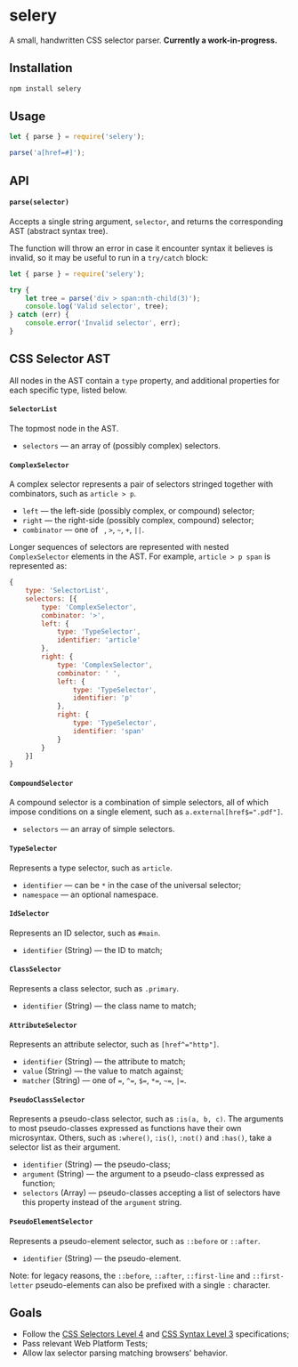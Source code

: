 # selery

A small, handwritten CSS selector parser. **Currently a work-in-progress.**

## Installation

```bash
npm install selery
```

## Usage

```js
let { parse } = require('selery');

parse('a[href=#]');
```

## API

#### `parse(selector)`

Accepts a single string argument, `selector`, and returns the corresponding AST (abstract syntax tree).

The function will throw an error in case it encounter syntax it believes is invalid, so it may be useful to run in a `try/catch` block:

```js
let { parse } = require('selery');

try {
	let tree = parse('div > span:nth-child(3)');
	console.log('Valid selector', tree);
} catch (err) {
	console.error('Invalid selector', err);
}
```

## CSS Selector AST

All nodes in the AST contain a `type` property, and additional properties for each specific type, listed below.

#### `SelectorList`

The topmost node in the AST.

- `selectors` — an array of (possibly complex) selectors.

#### `ComplexSelector`

A complex selector represents a pair of selectors stringed together with combinators, such as `article > p`.

- `left` — the left-side (possibly complex, or compound) selector;
- `right` — the right-side (possibly complex, compound) selector;
- `combinator` — one of ` `, `>`, `~`, `+`, `||`.

Longer sequences of selectors are represented with nested `ComplexSelector` elements in the AST. For example, `article > p span` is represented as:

```js
{
	type: 'SelectorList',
	selectors: [{
		type: 'ComplexSelector',
		combinator: '>',
		left: {
			type: 'TypeSelector',
			identifier: 'article'
		},
		right: {
			type: 'ComplexSelector',
			combinator: ' ',
			left: {
				type: 'TypeSelector',
				identifier: 'p'
			},
			right: {
				type: 'TypeSelector',
				identifier: 'span'
			}
		}
	}]
}
```

#### `CompoundSelector`

A compound selector is a combination of simple selectors, all of which impose conditions on a single element, such as `a.external[href$=".pdf"]`.

- `selectors` — an array of simple selectors.

#### `TypeSelector`

Represents a type selector, such as `article`.

- `identifier` — can be `*` in the case of the universal selector;
- `namespace` — an optional namespace.

#### `IdSelector`

Represents an ID selector, such as `#main`.

- `identifier` (String) — the ID to match;

#### `ClassSelector`

Represents a class selector, such as `.primary`.

- `identifier` (String) — the class name to match;

#### `AttributeSelector`

Represents an attribute selector, such as `[href^="http"]`.

- `identifier` (String) — the attribute to match;
- `value` (String) — the value to match against;
- `matcher` (String) — one of `=`, `^=`, `$=`, `*=`, `~=`, `|=`.

#### `PseudoClassSelector`

Represents a pseudo-class selector, such as `:is(a, b, c)`. The arguments to most pseudo-classes expressed as functions have their own microsyntax. Others, such as `:where()`, `:is()`, `:not()` and `:has()`, take a selector list as their argument.

- `identifier` (String) — the pseudo-class;
- `argument` (String) — the argument to a pseudo-class expressed as function;
- `selectors` (Array) — pseudo-classes accepting a list of selectors have this property instead of the `argument` string.

#### `PseudoElementSelector`

Represents a pseudo-element selector, such as `::before` or `::after`.

- `identifier` (String) — the pseudo-element.

Note: for legacy reasons, the `::before`, `::after`, `::first-line` and `::first-letter` pseudo-elements can also be prefixed with a single `:` character.

## Goals

- Follow the [CSS Selectors Level 4](https://drafts.csswg.org/selectors-4/) and [CSS Syntax Level 3](https://drafts.csswg.org/css-syntax-3/) specifications;
- Pass relevant Web Platform Tests;
- Allow lax selector parsing matching browsers' behavior.

